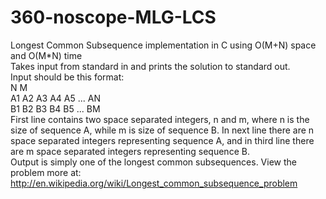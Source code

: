 360-noscope-MLG-LCS
===================

Longest Common Subsequence implementation in C using O(M+N) space and O(M*N) time  
Takes input from standard in and prints the solution to standard out.  
Input should be this format:  
N M  
A1 A2 A3 A4 A5 ... AN  
B1 B2 B3 B4 B5 ... BM  
First line contains two space separated integers, n and m, where n is the size of sequence A, while m is size of sequence B. In next line there are n space separated integers representing sequence A, and in third line there are m space separated integers representing sequence B.  
Output is simply one of the longest common subsequences.
View the problem more at:  
http://en.wikipedia.org/wiki/Longest_common_subsequence_problem
